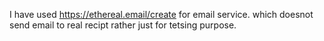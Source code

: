 I have used https://ethereal.email/create for email service. which doesnot send email to real recipt rather just for tetsing purpose.

